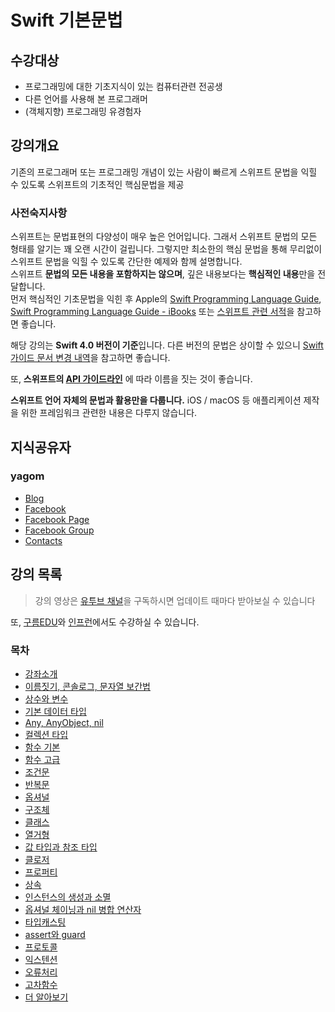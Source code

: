 # Swift 기본문법  

## 수강대상
* 프로그래밍에 대한 기초지식이 있는 컴퓨터관련 전공생
* 다른 언어를 사용해 본 프로그래머
* (객체지향) 프로그래밍 유경험자

## 강의개요
기존의 프로그래머 또는 프로그래밍 개념이 있는 사람이 빠르게 스위프트 문법을 익힐 수 있도록 스위프트의 기초적인 핵심문법을 제공

### 사전숙지사항
스위프트는 문법표현의 다양성이 매우 높은 언어입니다. 그래서 스위프트 문법의 모든 형태를 알기는 꽤 오랜 시간이 걸립니다. 그렇지만 최소한의 핵심 문법을 통해 무리없이 스위프트 문법을 익힐 수 있도록 간단한 예제와 함께 설명합니다.   
스위프트 **문법의 모든 내용을 포함하지는 않으며**, 깊은 내용보다는 **핵심적인 내용**만을 전달합니다.   
먼저 핵심적인 기초문법을 익힌 후 Apple의 [Swift Programming Language Guide](https://developer.apple.com/library/content/documentation/Swift/Conceptual/Swift_Programming_Language/TheBasics.html), [Swift Programming Language Guide - iBooks](https://itunes.apple.com/kr/book/swift-programming-language/id881256329?mt=11) 또는 [스위프트 관련 서적](http://book.naver.com/search/search.nhn?sm=sta_hty.book&sug=&where=nexearch&query=스위프트+프로그래밍)을 참고하면 좋습니다.

해당 강의는 **Swift 4.0 버전이 기준**입니다.
다른 버전의 문법은 상이할 수 있으니 [Swift 가이드 문서 변경 내역](https://developer.apple.com/library/content/documentation/Swift/Conceptual/Swift_Programming_Language/RevisionHistory.html)을 참고하면 좋습니다.

또, **스위프트의 [API 가이드라인](https://swift.org/documentation/api-design-guidelines/)** 에 따라 이름을 짓는 것이 좋습니다.

**스위프트 언어 자체의 문법과 활용만을 다룹니다.** iOS / macOS 등 애플리케이션 제작을 위한 프레임워크 관련한 내용은 다루지 않습니다.

## 지식공유자

### yagom  

* [Blog](http://blog.yagom.net)
* [Facebook](https://fb.com/yagomsoft)
* [Facebook Page](https://fb.com/yagompage)
* [Facebook Group](https://fb.com/groups/yagom)
* [Contacts](https://yagom.github.io/contacts)

## 강의 목록

> 강의 영상은 [유투브 채널](https://www.youtube.com/channel/UCkwWWEv3C-3ToeO57r5LCHQ)을 구독하시면 업데이트 때마다 받아보실 수 있습니다

<script src="https://apis.google.com/js/platform.js"></script>

<div class="g-ytsubscribe" data-channelid="UCkwWWEv3C-3ToeO57r5LCHQ" data-layout="full" data-count="hidden"></div>

또, [구름EDU](https://edu.goorm.io/lecture/1141/%EC%95%BC%EA%B3%B0%EC%9D%98-%EC%8A%A4%EC%9C%84%ED%94%84%ED%8A%B8-%ED%94%84%EB%A1%9C%EA%B7%B8%EB%9E%98%EB%B0%8D)와 [인프런](https://www.inflearn.com/course/%EC%8A%A4%EC%9C%84%ED%94%84%ED%8A%B8-%EA%B8%B0%EB%B3%B8-%EB%AC%B8%EB%B2%95/)에서도 수강하실 수 있습니다.

### 목차

* [강좌소개](contents/00_introduction/README.md)
* [이름짓기, 콘솔로그, 문자열 보간법](contents/00_introduction/console_log/README.md)
* [상수와 변수](contents/01_let_var/README.md)
* [기본 데이터 타입](contents/02_data_types/README.md)
* [Any, AnyObject, nil](contents/02_data_types/README.md)
* [컬렉션 타입](contents/03_collection_types/README.md)
* [함수 기본](contents/04_function/README.md)
* [함수 고급](contents/04_function/README.md)
* [조건문](contents/05_conditional/README.md)
* [반복문](contents/06_loop/README.md)
* [옵셔널](contents/07_optional/README.md)
* [구조체](contents/08_struct/README.md)
* [클래스](contents/09_class/README.md)
* [열거형](contents/10_enum/README.md)
* [값 타입과 참조 타입](contents/11_value_reference/README.md)
* [클로저](contents/12_closure/README.md)
* [프로퍼티](contents/13_property/README.md)
* [상속](contents/14_inheritance/README.md)
* [인스턴스의 생성과 소멸](contents/15_init_deinit/README.md)
* [옵셔널 체이닝과 nil 병합 연산자](contents/16_optional_chaining/README.md)
* [타입캐스팅](contents/17_type_casting/README.md)
* [assert와 guard](contents/18_assert_guard/README.md)
* [프로토콜](contents/19_protocol/README.md)
* [익스텐션](contents/20_extension/README.md)
* [오류처리](contents/21_error_handling/README.md)
* [고차함수](contents/22_higher_order_function/README.md)
* [더 알아보기](contents/23_more/README.md)

